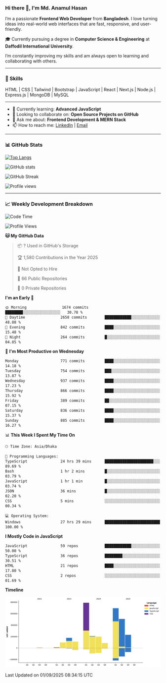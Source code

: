 ### Hi there 👋, I'm Md. Anamul Hasan

I’m a passionate **Frontend Web Developer** from **Bangladesh**. I love turning ideas into real-world web interfaces that are fast, responsive, and user-friendly.

🎓 Currently pursuing a degree in **Computer Science & Engineering** at **Daffodil International University**.

I’m constantly improving my skills and am always open to learning and collaborating with others.

---

### 🚀 Skills
HTML | CSS | Tailwind | Bootstrap | JavaScript | React | Next.js | Node.js | Express.js | MongoDB | MySQL 

---

- 🌱 Currently learning: **Advanced JavaScript**
- 👯 Looking to collaborate on: **Open Source Projects on GitHub**
- 💬 Ask me about: **Frontend Development & MERN Stack**
- 📫 How to reach me: [LinkedIn](https://www.linkedin.com/in/mdanamulhasan201) | [Email](mailto:anamulhasan3625@gmail.com)

---

### 📊 GitHub Stats

[![Top Langs](https://github-readme-stats.vercel.app/api/top-langs/?username=mdanamulhasan201&layout=compact)](https://github.com/anuraghazra/github-readme-stats)

![GitHub stats](https://github-readme-stats.vercel.app/api?username=mdanamulhasan201&show_icons=true&count_private=true&theme=tokyonight)

![GitHub Streak](https://streak-stats.demolab.com?user=mdanamulhasan201&theme=tokyonight)

![Profile views](https://gpvc.arturio.dev/mdanamulhasan201)

---

### 📈 Weekly Development Breakdown

<!--START_SECTION:waka-->
![Code Time](http://img.shields.io/badge/Code%20Time-620%20hrs%202%20mins-blue)

![Profile Views](http://img.shields.io/badge/Profile%20Views-1-blue)

**🐱 My GitHub Data** 

> 📦 ? Used in GitHub's Storage 
 > 
> 🏆 1,580 Contributions in the Year 2025
 > 
> 🚫 Not Opted to Hire
 > 
> 📜 66 Public Repositories 
 > 
> 🔑 0 Private Repositories 
 > 
**I'm an Early 🐤** 

```text
🌞 Morning                1674 commits        ████████░░░░░░░░░░░░░░░░░   30.78 % 
🌆 Daytime                2658 commits        ████████████░░░░░░░░░░░░░   48.88 % 
🌃 Evening                842 commits         ████░░░░░░░░░░░░░░░░░░░░░   15.48 % 
🌙 Night                  264 commits         █░░░░░░░░░░░░░░░░░░░░░░░░   04.85 % 
```
📅 **I'm Most Productive on Wednesday** 

```text
Monday                   771 commits         ████░░░░░░░░░░░░░░░░░░░░░   14.18 % 
Tuesday                  754 commits         ███░░░░░░░░░░░░░░░░░░░░░░   13.87 % 
Wednesday                937 commits         ████░░░░░░░░░░░░░░░░░░░░░   17.23 % 
Thursday                 866 commits         ████░░░░░░░░░░░░░░░░░░░░░   15.92 % 
Friday                   389 commits         ██░░░░░░░░░░░░░░░░░░░░░░░   07.15 % 
Saturday                 836 commits         ████░░░░░░░░░░░░░░░░░░░░░   15.37 % 
Sunday                   885 commits         ████░░░░░░░░░░░░░░░░░░░░░   16.27 % 
```


📊 **This Week I Spent My Time On** 

```text
🕑︎ Time Zone: Asia/Dhaka

💬 Programming Languages: 
TypeScript               24 hrs 39 mins      ██████████████████████░░░   89.69 % 
Bash                     1 hr 2 mins         █░░░░░░░░░░░░░░░░░░░░░░░░   03.79 % 
JavaScript               1 hr 1 min          █░░░░░░░░░░░░░░░░░░░░░░░░   03.74 % 
JSON                     36 mins             █░░░░░░░░░░░░░░░░░░░░░░░░   02.20 % 
CSS                      5 mins              ░░░░░░░░░░░░░░░░░░░░░░░░░   00.34 % 

💻 Operating System: 
Windows                  27 hrs 29 mins      █████████████████████████   100.00 % 
```

**I Mostly Code in JavaScript** 

```text
JavaScript               59 repos            ████████████░░░░░░░░░░░░░   50.00 % 
TypeScript               36 repos            ████████░░░░░░░░░░░░░░░░░   30.51 % 
HTML                     21 repos            ████░░░░░░░░░░░░░░░░░░░░░   17.80 % 
CSS                      2 repos             ░░░░░░░░░░░░░░░░░░░░░░░░░   01.69 % 
```



**Timeline**

![Lines of Code chart](https://raw.githubusercontent.com/mdanamulhasan201/mdanamulhasan201/main/assets/bar_graph.png)


 Last Updated on 01/09/2025 08:34:15 UTC
<!--END_SECTION:waka-->
